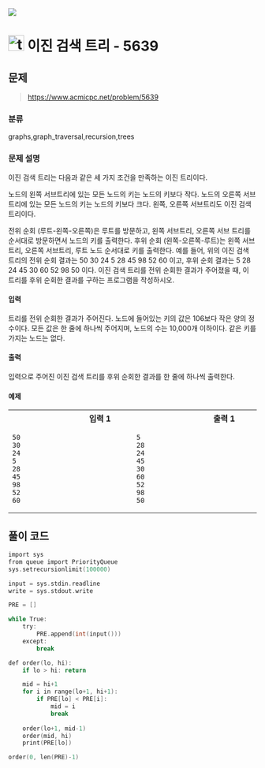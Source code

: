 <img src="https://j7b205.p.ssafy.io/assets/header/markdown_header.png" />

# <img src="https://static.solved.ac/tier_small/12.svg" alt="tier" height="32px" /> 이진 검색 트리 - 5639 

## 문제

> https://www.acmicpc.net/problem/5639

### 분류

graphs,graph_traversal,recursion,trees

### 문제 설명

이진 검색 트리는 다음과 같은 세 가지 조건을 만족하는 이진 트리이다.

노드의 왼쪽 서브트리에 있는 모든 노드의 키는 노드의 키보다 작다.
노드의 오른쪽 서브트리에 있는 모든 노드의 키는 노드의 키보다 크다.
왼쪽, 오른쪽 서브트리도 이진 검색 트리이다.


전위 순회 (루트-왼쪽-오른쪽)은 루트를 방문하고, 왼쪽 서브트리, 오른쪽 서브 트리를 순서대로 방문하면서 노드의 키를 출력한다. 후위 순회 (왼쪽-오른쪽-루트)는 왼쪽 서브트리, 오른쪽 서브트리, 루트 노드 순서대로 키를 출력한다. 예를 들어, 위의 이진 검색 트리의 전위 순회 결과는 50 30 24 5 28 45 98 52 60 이고, 후위 순회 결과는 5 28 24 45 30 60 52 98 50 이다.
이진 검색 트리를 전위 순회한 결과가 주어졌을 때, 이 트리를 후위 순회한 결과를 구하는 프로그램을 작성하시오.



#### 입력

트리를 전위 순회한 결과가 주어진다. 노드에 들어있는 키의 값은 106보다 작은 양의 정수이다. 모든 값은 한 줄에 하나씩 주어지며, 노드의 수는 10,000개 이하이다. 같은 키를 가지는 노드는 없다.



#### 출력

입력으로 주어진 이진 검색 트리를 후위 순회한 결과를 한 줄에 하나씩 출력한다.



#### 예제

<table><tr><th><img width=120/>입력 1<img width=120/></th><th><img width=120/>출력 1<img width=120/></th></tr><tr><td>

```
50
30
24
5
28
45
98
52
60
```
</td><td>

```
5
28
24
45
30
60
52
98
50
```
</td></tr></table>


####

## 풀이 코드

```c
import sys
from queue import PriorityQueue
sys.setrecursionlimit(100000)

input = sys.stdin.readline
write = sys.stdout.write

PRE = []

while True:
    try:
        PRE.append(int(input()))
    except:
        break

def order(lo, hi):
    if lo > hi: return

    mid = hi+1
    for i in range(lo+1, hi+1):
        if PRE[lo] < PRE[i]:
            mid = i
            break
    
    order(lo+1, mid-1)
    order(mid, hi)
    print(PRE[lo])

order(0, len(PRE)-1)

```

